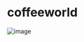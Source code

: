# coffeeworld
![image](https://drive.google.com/uc?export=view&id=1jNsu6wPN0RaLZ86XJe22ww28FkgtvzIM)
